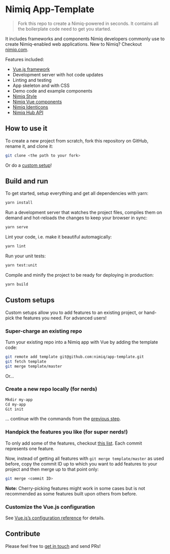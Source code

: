 # Nimiq App-Template

> Fork this repo to create a Nimiq-powered in seconds. It contains all the boilerplate code need to get you started.

It includes frameworks and components Nimiq developers commonly use to create Nimiq-enabled web applications.
New to Nimiq? Checkout [nimiq.com](https://nimiq.com).

Features included:

* [Vue.js framework](https://vuejs.org/)
* Development server with hot code updates
* Linting and testing
* App skeleton and with CSS
* Demo code and example components
* [Nimiq Style](https://github.com/nimiq/nimiq-style)
* [Nimiq Vue components](https://github.com/nimiq/vue-components)
* [Nimiq Identicons](https://github.com/nimiq/iqons)
* [Nimiq Hub API](https://github.com/nimiq/hub)

## How to use it

To create a new project from scratch, fork this repository on GitHub, rename it, and clone it:

```bash
git clone <the path to your fork>
```

Or do a [custom setup](#custom-setup)!

## Build and run

To get started, setup everything and get all dependencies with yarn:

```bash
yarn install
```

Run a development server that watches the project files,
compiles them on demand and hot-reloads the changes to keep your browser in sync:

```bash
yarn serve
```

Lint your code, i.e. make it beautiful automagically:

```bash
yarn lint
```

Run your unit tests:

```bash
yarn test:unit
```

Compile and minify the project to be ready for deploying in production:

```bash
yarn build
```

## Custom setups

Custom setups allow you to add features to an existing project,
or hand-pick the features you need. For advanced users!

### Super-charge an existing repo

Turn your existing repo into a Nimiq app with Vue by adding the template code:

```bash
git remote add template git@github.com:nimiq/app-template.git
git fetch template
git merge template/master
```

Or...

### Create a new repo locally (for nerds)

```bash
Mkdir my-app
Cd my-app
Git init
```

... continue with the commands from the  [previous step](#super-charge-an-existing-repo).

### Handpick the features you like (for super nerds!)

To only add some of the features,
checkout [this list](https://github.com/nimiq/app-template/commits/master).
Each commit represents one feature.

Now, instead of getting all features with `git merge template/master` as used before,
copy the commit ID up to which you want to add features to your project and then merge up to that point only:

```bash
git merge <commit ID>
```

**Note:** Cherry-picking features might work in some cases
 but is not recommended as some features built upon others from before.

### Customize the Vue.js configuration

See [Vue.js’s configuration reference](https://cli.vuejs.org/config/) for details.

## Contribute

Please feel free to [get in touch](https://www.nimiq.com/community/) and send PRs!
